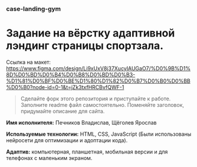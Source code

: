 ### case-landing-gym
# Задание на вёрстку адаптивной лэндинг страницы спортзала.
Ссылка на макет: https://www.figma.com/design/Li9xUxV8j37XucyIAUGaO7/%D0%9B%D1%8D%D0%BD%D0%B4%D0%B8%D0%BD%D0%B3-%D1%81%D0%BF%D0%BE%D1%80%D1%82%D0%B7%D0%B0%D0%BB%D0%B0?node-id=0-1&t=jZk3txfHRCBvfQWF-1
> Сделайте форк этого репозитория и приступайте к работе. Заполните readme файл самостоятельно. Поменяйте заголовок, придумайте описание для сайта.

**Имя исполнителя:**  Печников Владислав, Щёголев Ярослав 

**Используемые технологии:** HTML, CSS, JavaScript (Были использованы нейросети для оптимизации и адоптации кода).

**Адаптив:** компьютерная, планшетная, мобильная версии и для телефонах с маленьким экраном.




